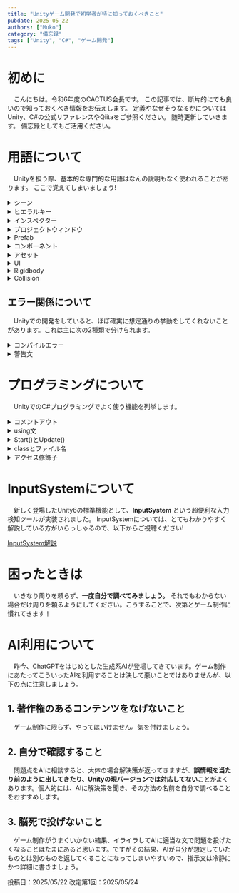 ```yaml
---
title: "Unityゲーム開発で初学者が特に知っておくべきこと"
pubdate: 2025-05-22
authors: ["Muko"] 
category: "備忘録"
tags: ["Unity", "C#", "ゲーム開発"] 
---
```


# 初めに
　こんにちは。令和6年度のCACTUS会長です。
この記事では、断片的にでも良いので知っておくべき情報をお伝えします。
定義やなぜそうなるかについてはUnity、C#の公式リファレンスやQiitaをご参照ください。
随時更新していきます。
備忘録としてもご活用ください。

# 用語について
　Unityを扱う際、基本的な専門的な用語はなんの説明もなく使われることがあります。
ここで覚えてしまいましょう!

<details><summary>シーン</summary>

　ゲームが動く1つのまとまりです。ゲーム制作ではこのシーンを複数作って場面を切り替えることが多いです。
重要なこととして、**こちら側で設定をしないとシーンをまたいでオブジェクトやその情報を引き継ぐことはできません。** 
</details>

<details><summary>ヒエラルキー</summary>

　初期設定でUnityの左側にあるやつです。オブジェクトが一覧表示されて、ここからオブジェクトを選択できます。
</details>

<details><summary>インスペクター</summary>

　初期設定で右側にあるやつです。ここでオブジェクトの詳細設定が行えます。

</details>

<details><summary>プロジェクトウィンドウ</summary>

　初期設定でUnityの下側にあるやつです。ファイルに関する操作はここで行います。
</details>

<details><summary>Prefab</summary>

　機能を持ったオブジェクトを1つのパーツとしたまとまりです。とてもよく使います。
ヒエラルキーのオブジェクトをドラッグしてプロジェクトウィンドウに持っていくことで簡単に作成できます。
</details>

<details><summary>コンポーネント</summary>

　オブジェクトに機能を持たせるパーツのことです。主に当たり判定の作成で重宝します。ゲーム制作ではオブジェクトにコンポーネントとプログラムファイルをつけることで機能を作っていきます。

</details>

<details><summary>アセット</summary>

Unityでは基本ゲームの素材等はAssetsファイルに入れて管理します。プロジェクトウィンドウに存在します。

</details>

<details><summary>UI</summary>

ユーザーインターフェースの略で、プレイヤーがオブジェクトに干渉するものすべてをまとめてこういいます。UnityのUIは充実しているので、是非いろいろ使ってみてください！
</details>

<details><summary>Rigidbody</summary>

　Unityでは標準のコンポーネントとしてオブジェクトに重力を働かせる「Rigidbody」というものがあります。
かなりよく使うので覚えておきましょう。いろんなサイトで説明なく使われます。また、よく「rb」という変数にして使われます。
さらに、2Dだと「Rigidbody2D」となります。混乱のもとになるため、注意しましょう。
</details>

<details><summary>Collision</summary>
　オブジェクトにつけることができる当たり判定です。様々な種類があるので、その都度適切なものを選びましょう。
また、Rigidbodyと同じように2D版では後ろに「2D」がつきます。注意してください。

</details>


## エラー関係について
　Unityでの開発をしていると、ほぼ確実に想定通りの挙動をしてくれないことがあります。これは主に次の2種類で分けられます。

<details><summary>コンパイルエラー</summary>

　エディタがそもそも実行できない構造を作ったときに起きるものです。<span style="color: red; ">赤いエラー文</span>が表示されます。

　この場合、**エラー時に出るC○○～という番号を調べるか、エラー文をコピペして調べましょう。** 基本的に先人がいるので、解決できるはずです。
万が一前人未踏のエラーに遭遇した場合は、エディタの場合はUnityに、プログラミングの場合はMicrosoftの公式リファレンスをご参照ください。

また、中には再起動するとなおるものもあります。
</details>

<details><summary>警告文</summary>

　現在のコンパイルの実行については問題ないが、値が格納されているべきところにnull値が格納されていたり、そのほか何かしらのおかしな挙動が確認されたときに起きるものです。
<span style="color: orange; ">黄色いエラー文</span>が表示されます。
　対処法自体はコンパイルエラーと同じです。余裕があるなら直しましょう。

</details>

# プログラミングについて
　UnityでのC#プログラミングでよく使う機能を列挙します。

<details><summary>コメントアウト</summary>

　プログラム内に機械がスルーする文を書けます。
構文こそ違いますが、ほぼすべてのプログラミングで使います。
C#だと以下のように書きます。
~~~csharp:
//こんなふうに、行の最初にスラッシュを2つ付けるとその行がコメントに。
/*こんなふうにアスタリスクとスラッシュで囲うと、その囲った範囲がコメントに。*/
~~~
</details> 
<details><summary>using文</summary>

　すでに実装されている機能を使用したいときに使います。多分一番エラーが出る要因だと思います。
ex.)
~~~csharp:
//using文はファイルの最初に記述
using UnityEngine; //Unityの標準機能を使う
using UnityEngine.InputSystem;//Unityの「InputSytemという機能を使う。」
~~~

より詳細を知りたい方は、「C# 名前空間」でググってください。

</details>

<details><summary>Start()とUpdate()</summary>

　新規ファイルに最初から存在するUnity標準の関数です。UnityEngineのUsingが必要です。
Start()がプログラムファイルがついているオブジェクトが**シーンに現れたときに最初だけ実行される関数** で、Update()がプログラムファイルがついているオブジェクトがシーンに存在するときに**常に実行される関数** です。  

ex.)
~~~csharp:
void Start()
{
    //ここに最初だけ実行したい処理
}

void Update()
{
    //ここに常に実行したい処理
}
~~~

　とてもよく使うので、覚えておきましょう。
なお、これらの関数に限らず、プログラミングでは大文字と小文字を区別します。注意してください。

</details>

<details><summary>classとファイル名</summary>
　
　c#には**class**という機能があります。classについて真面目にやろうとするととんでもないことになるので、とりあえず1つのまとまりだと覚えておいてもらえば大丈夫です。
重要なのは、**ファイル名とclassを同じにする**ということです。
Unityでプログラムファイルを作る際、何もしなければ自動的にファイル名とclass名を同じにしてくれます。
ファイル名とclass名が異なると混乱の元となるので、いたずらにclass名を変えないようにしましょう。

</details>


<details><summary>アクセス修飾子</summary>

　変数や関数はどこからでもアクセス出来たらまずいので、C#には**アクセス修飾子**というものが存在します。
基本的なアクセス修飾子は、**private**と**public**の2つです。
超簡単に言うと、privateは外部からアクセスできない(例外あり)ようにするもので、publicは外部からのアクセスをできるようにするものです。
本来、特別な理由がなければpublic変数はあまり使うべきではないのですが、public変数と関数はとても簡単に利用できるため、**変数名、関数名が被らない限りは、**publicにしてもよいと思います。
publicにすると、以下のようにアクセスをすることができます。なお、classはpublicでも問題ありません。
~~~csharp:
public class Player : MonoBehaviour 
{
    public float health = 10;
}

//ここから別ファイル
public class Enemy : MonoBehavior
{
    void EnemyAttack()
    {
        Player.health--;
    }
}

~~~
なお、アクセス修飾子を何も書かないとprivate判定になります。

</details>


# InputSystemについて

　新しく登場したUnity6の標準機能として、**InputSystem** という超便利な入力検知ツールが実装されました。
InputSystemについては、とてもわかりやすく解説している方がいらっしゃるので、以下からご視聴ください!

[InputSystem解説](https://youtu.be/zyG6jJA-ywY?si=ArgQLe51EF4C59ns "UnityのInputSystem使い方ガイド！ユーザー入力の方法とパラメータを徹底解説")


# 困ったときは

　いきなり周りを頼らず、**一度自分で調べてみましょう。** それでもわからない場合だけ周りを頼るようにしてください。こうすることで、次第とゲーム制作に慣れてきます！

# AI利用について
　昨今、ChatGPTをはじめとした生成系AIが登場してきています。ゲーム制作にあたってこういったAIを利用することは決して悪いことではありませんが、以下の点に注意しましょう。

## 1. 著作権のあるコンテンツをなげないこと
　ゲーム制作に限らず、やってはいけません。気を付けましょう。

## 2. 自分で確認すること
　問題点をAIに相談すると、大体の場合解決策が返ってきますが、**誤情報を当たり前のように出してきたり、Unityの現バージョンでは対応してない**ことがよくあります。個人的には、AIに解決策を聞き、その方法の名前を自分で調べることをおすすめします。

## 3. 脳死で投げないこと
　ゲーム制作がうまくいかない結果、イライラしてAIに適当な文で問題を投げたくなることはたまにあると思います。ですがその結果、AIが自分が想定していたものとは別のものを返してくることになってしまいやすいので、指示文は冷静にかつ詳細に書きましょう。

投稿日：2025/05/22
改定第1回：2025/05/24
